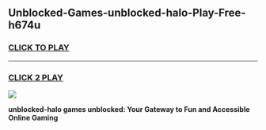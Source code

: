 
## Unblocked-Games-unblocked-halo-Play-Free-h674u
<h3>
<a href="https://premium76.site?title=unblocked-halo&ref=20M">CLICK TO PLAY</a></h3>
<hr>

<h3>
<a href="https://premium76.site?title=unblocked-halo&ref=20M">CLICK 2 PLAY</a>
  
</h3>

<a href="https://premium76.site?title=unblocked-halo&ref=19M"><img src="https://clearcache.store/games.png"></a>


**unblocked-halo games unblocked: Your Gateway to Fun and Accessible Online Gaming**
